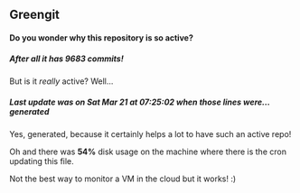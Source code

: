 ## Greengit

#### Do you wonder why this repository is so active?

##### After all it has 9683 commits!

But is it *really* active? Well...

##### Last update was on Sat Mar 21 at 07:25:02 when those lines were... generated

Yes, generated, because it certainly helps a lot to have such an active repo!

Oh and there was **54%** disk usage on the machine
where there is the cron updating this file.

Not the best way to monitor a VM in the cloud but it works! :)
